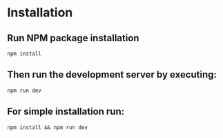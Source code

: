 # Installation
  ## Run NPM package installation

  ```
  npm install
  ```

  ## Then run the development server by executing:
  ```
  npm run dev
  ```

## For simple installation run:
```
npm install && npm run dev
```
